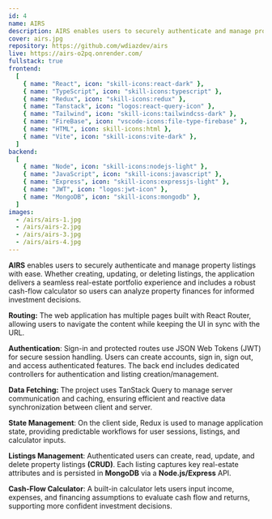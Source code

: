 ```yaml
---
id: 4
name: AIRS
description: AIRS enables users to securely authenticate and manage property listings with ease. Whether creating, updating, or deleting listings, the application delivers a seamless real-estate portfolio experience and includes a robust cash-flow calculator so users can analyze property finances for informed investment decisions.
cover: airs.jpg
repository: https://github.com/wdiazdev/airs
live: https://airs-o2pq.onrender.com/
fullstack: true
frontend:
  [
    { name: "React", icon: "skill-icons:react-dark" },
    { name: "TypeScript", icon: "skill-icons:typescript" },
    { name: "Redux", icon: "skill-icons:redux" },
    { name: "Tanstack", icon: "logos:react-query-icon" },
    { name: "Tailwind", icon: "skill-icons:tailwindcss-dark" },
    { name: "FireBase", icon: "vscode-icons:file-type-firebase" },
    { name: "HTML", icon: skill-icons:html },
    { name: "Vite", icon: "skill-icons:vite-dark" },
  ]
backend:
  [
    { name: "Node", icon: "skill-icons:nodejs-light" },
    { name: "JavaScript", icon: "skill-icons:javascript" },
    { name: "Express", icon: "skill-icons:expressjs-light" },
    { name: "JWT", icon: "logos:jwt-icon" },
    { name: "MongoDB", icon: "skill-icons:mongodb" },
  ]
images:
  - /airs/airs-1.jpg
  - /airs/airs-2.jpg
  - /airs/airs-3.jpg
  - /airs/airs-4.jpg
---
```


**AIRS** enables users to securely authenticate and manage property listings with ease. Whether creating, updating, or deleting listings, the application delivers a seamless real-estate portfolio experience and includes a robust cash-flow calculator so users can analyze property finances for informed investment decisions.

**Routing:** The web application has multiple pages built with React Router, allowing users to navigate the content while keeping the UI in sync with the URL.

**Authentication**: Sign-in and protected routes use JSON Web Tokens (JWT) for secure session handling. Users can create accounts, sign in, sign out, and access authenticated features. The back end includes dedicated controllers for authentication and listing creation/management.

**Data Fetching:** The project uses TanStack Query to manage server communication and caching, ensuring efficient and reactive data synchronization between client and server.

**State Management**: On the client side, Redux is used to manage application state, providing predictable workflows for user sessions, listings, and calculator inputs.

**Listings Management**: Authenticated users can create, read, update, and delete property listings **(CRUD)**. Each listing captures key real-estate attributes and is persisted in **MongoDB** via a **Node.js/Express** API.

**Cash-Flow Calculator**: A built-in calculator lets users input income, expenses, and financing assumptions to evaluate cash flow and returns, supporting more confident investment decisions.

